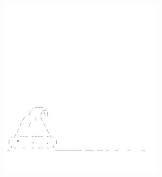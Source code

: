 <img align="left" style="float: left;" src="progress.png" width="530px">

<pre>
&nbsp;
&nbsp;
&nbsp;
&nbsp;
&nbsp;
&nbsp;
&nbsp;
&nbsp;
&nbsp;
&nbsp;
&nbsp;
&nbsp;
&nbsp;
&nbsp;
&nbsp;
&nbsp;
&nbsp;
&nbsp;
&nbsp;
&nbsp;
&nbsp;
<a href='day/3'>Day 3: No Matter How You Slice It</a>
<a href='day/2'>Day 2: Inventory Management System</a>
<a href='day/1'>Day 1: Chronal Calibration</a>
</pre>
